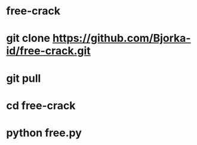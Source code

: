 # free-crack
# git clone https://github.com/Bjorka-id/free-crack.git
# git pull
# cd free-crack
# python free.py
